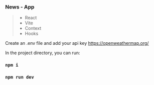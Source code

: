### News - App

> + React
> + Vite
> + Context
> + Hooks

Create an .env file and add your api key https://openweathermap.org/

In the project directory, you can run:

### `npm i`
### `npm run dev`

